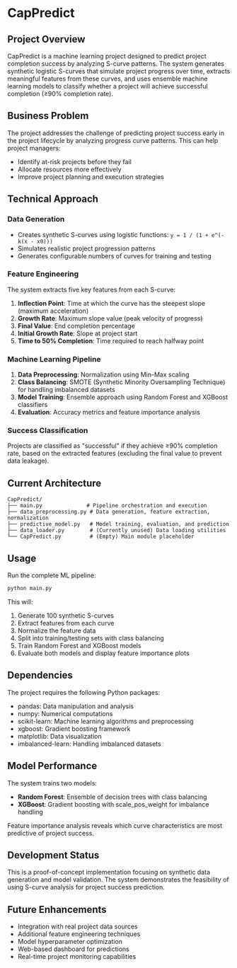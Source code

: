 # CapPredict

## Project Overview

CapPredict is a machine learning project designed to predict project completion success by analyzing S-curve patterns. The system generates synthetic logistic S-curves that simulate project progress over time, extracts meaningful features from these curves, and uses ensemble machine learning models to classify whether a project will achieve successful completion (≥90% completion rate).

## Business Problem

The project addresses the challenge of predicting project success early in the project lifecycle by analyzing progress curve patterns. This can help project managers:
- Identify at-risk projects before they fail
- Allocate resources more effectively
- Improve project planning and execution strategies

## Technical Approach

### Data Generation
- Creates synthetic S-curves using logistic functions: `y = 1 / (1 + e^(-k(x - x0)))`
- Simulates realistic project progression patterns
- Generates configurable numbers of curves for training and testing

### Feature Engineering
The system extracts five key features from each S-curve:
1. **Inflection Point**: Time at which the curve has the steepest slope (maximum acceleration)
2. **Growth Rate**: Maximum slope value (peak velocity of progress)
3. **Final Value**: End completion percentage
4. **Initial Growth Rate**: Slope at project start
5. **Time to 50% Completion**: Time required to reach halfway point

### Machine Learning Pipeline
1. **Data Preprocessing**: Normalization using Min-Max scaling
2. **Class Balancing**: SMOTE (Synthetic Minority Oversampling Technique) for handling imbalanced datasets
3. **Model Training**: Ensemble approach using Random Forest and XGBoost classifiers
4. **Evaluation**: Accuracy metrics and feature importance analysis

### Success Classification
Projects are classified as "successful" if they achieve ≥90% completion rate, based on the extracted features (excluding the final value to prevent data leakage).

## Current Architecture

```
CapPredict/
├── main.py              # Pipeline orchestration and execution
├── data_preprocessing.py # Data generation, feature extraction, normalization
├── predictive_model.py   # Model training, evaluation, and prediction
├── data_loader.py        # (Currently unused) Data loading utilities
└── CapPredict.py         # (Empty) Main module placeholder
```

## Usage

Run the complete ML pipeline:
```bash
python main.py
```

This will:
1. Generate 100 synthetic S-curves
2. Extract features from each curve
3. Normalize the feature data
4. Split into training/testing sets with class balancing
5. Train Random Forest and XGBoost models
6. Evaluate both models and display feature importance plots

## Dependencies

The project requires the following Python packages:
- pandas: Data manipulation and analysis
- numpy: Numerical computations
- scikit-learn: Machine learning algorithms and preprocessing
- xgboost: Gradient boosting framework
- matplotlib: Data visualization
- imbalanced-learn: Handling imbalanced datasets

## Model Performance

The system trains two models:
- **Random Forest**: Ensemble of decision trees with class balancing
- **XGBoost**: Gradient boosting with scale_pos_weight for imbalance handling

Feature importance analysis reveals which curve characteristics are most predictive of project success.

## Development Status

This is a proof-of-concept implementation focusing on synthetic data generation and model validation. The system demonstrates the feasibility of using S-curve analysis for project success prediction.

## Future Enhancements

- Integration with real project data sources
- Additional feature engineering techniques
- Model hyperparameter optimization
- Web-based dashboard for predictions
- Real-time project monitoring capabilities